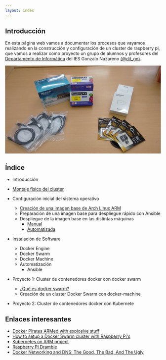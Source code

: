 ```yaml
---
layout: index
---
```


## Introducción

En esta página web vamos a documentar los procesos que vayamos realizando en la construcción y configuración de un cluster de raspberry pi, que vamos a realizar como proyecto un grupo de alumnos y profesores del [Departamento de Informática](http://informatica.gonzalonazareno.org) del IES Gonzalo Nazareno [(@dit_gn)](https://twitter.com/dit_GN).

![Comenzamos...](img/01.jpg)

## Índice

* Introducción
* [Montaje físico del cluster](hardware)
* Configuración inicial del sistema operativo
  * [Creación de una imagen base de Arch Linux ARM](imagen_base)
  * Preparacion de una imagen base para despliegue rápido con Ansible
  * Despliegue de la imagen base en las distintas máquinas
    * [Manual](instalacion)
    * [Automatizada](script)

* Instalación de Software
  * Docker Engine
  * Docker Swarm
  * Docker Machine
  * Automatización
    * Ansible

* Proyecto 1: Cluster de contenedores docker con docker swarm
	* [¿Qué es docker swarm?](swarm)
	* Creación de un cluster Docker Swarm con docker-machine
* Proyecto 2: Cluster de contenedores docker con Kubernete

## Enlaces interesantes

* [Docker Pirates ARMed with explosive stuff](http://blog.hypriot.com/)
* [How to setup a Docker Swarm cluster with Raspberry Pi's](http://blog.hypriot.com/post/how-to-setup-rpi-docker-swarm/)
* [Kubernetes on ARM project](https://github.com/luxas/kubernetes-on-arm)
* [Raspberry Pi Dramble](http://www.pidramble.com/)
* [Docker Networking and DNS: The Good, The Bad, And The Ugly](https://technologyconversations.com/2016/04/25/docker-networking-and-dns-the-good-the-bad-and-the-ugly/)
